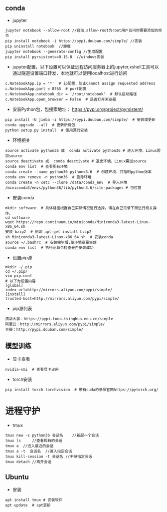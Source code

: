 ## conda

- jupyter

~~~
jupyter notebook --allow-root //启动,allow-root为root用户访问时需要添加的命令
pip install notebook -i https://pypi.douban.com/simple/ //安装
pip uninstall notebook  //卸载
jupyter notebook --generate-config //生成配置
pip install pyrsistent==0.15.0  //windows安装
~~~

- jupyter配置，以下设置可以保证远程访问服务器上的jupyter,xshell工具可以通过隧道设置端口转发，本地就可以使用localhost进行访问

~~~
c.NotebookApp.ip = '*'  # ip配置，防止Cannot assign requested address
c.NotebookApp.port = 8765  # port配置
c.NotebookApp.notebook_dir = '/root/notebook'  # 默认启动路径
c.NotebookApp.open_browser = False  # 是否打开浏览器
~~~


- 安装Python包，包搜索地址： https://pypi.org/project/pyrsistent/ 

~~~
pip install -U jieba -i https://pypi.douban.com/simple/  # 安装或更新
conda upgrade --all  # 更新所有包
python setup.py install  # 使用源码安装
~~~

- 环境相关

~~~
source activate python36 或  conda activate python36 # 进入环境，Linux需加source
source deactivate 或  conda deactivate # 退出环境，Linux需加source
conda env list  # 查看所有环境
conda create --name python36 python=3.6  # 创建环境，并指明python版本
conda env remove -n python36  # 删除环境
conda create -n cetc --clone /data/conda_env  # 导入环境
/miniconda3/envs/python36/lib/python3.6/site-packages # 包位置
~~~

- 安装conda

~~~
mkdir software  # 具体路径根据自己实际情况进行选择，请在自己目录下面进行相关操作。
cd software
wget https://repo.continuum.io/miniconda/Miniconda3-latest-Linux-x86_64.sh
安装 bzip2  # 例如 apt-get install bzip2
sh Miniconda3-latest-Linux-x86_64.sh  # 安装conda
source ~/.bashrc  # 安装完毕后,使环境变量生效
conda env list  # 执行此命令检查是否安装成功
~~~

- 设置pip源

~~~
mkdir ~/.pip
cd ~/.pip/
vim pip.conf
# 以下为设置内容
[global]
index-url=http://mirrors.aliyun.com/pypi/simple/
[install]
trusted-host=http://mirrors.aliyun.com/pypi/simple/
~~~

- pip源列表

~~~
清华大学：https://pypi.tuna.tsinghua.edu.cn/simple
阿里云：http://mirrors.aliyun.com/pypi/simple/
豆瓣：http://pypi.douban.com/simple/
~~~

## 模型训练

- 显卡查看

~~~
nvidia-smi  # 查看显卡占用
~~~

- torch安装

~~~
pip install torch torchvision  # 带有cuda的参照官网https://pytorch.org/
~~~

# 进程守护

- tmux

~~~
tmux new -s python36 会话名  	//新起一个会话
tmux ls 	//查看现有的会话
tmux a 	//进入最近的会话
tmux a -t  会话名	//进入指定会话
tmux kill-session -t 会话名 //干掉指定会话
tmux detach //离开会话
~~~

## Ubuntu

- 安装

~~~
apt install tmux # 安装软件
apt update  # apt更新
~~~

